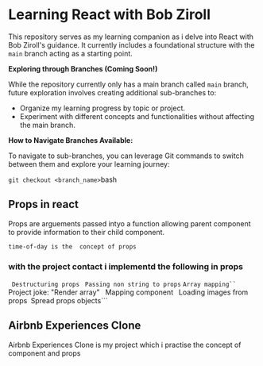 # Learning React with Bob Ziroll

This repository serves as my learning companion as i delve into React with Bob Ziroll's guidance. It currently includes a foundational structure with the `main` branch acting as a starting point.

**Exploring through Branches (Coming Soon!)**

While the repository currently only has a main branch called `main` branch, future exploration involves creating additional sub-branches to:

* Organize my learning progress by topic or project.
* Experiment with different concepts and functionalities without affecting the main branch.

**How to Navigate Branches Available:**

To navigate to sub-branches, you can leverage Git commands to switch between them and explore your learning journey:

``` git checkout <branch_name> ```bash

## Props in react
 
 Props are arguements passed intyo a function allowing parent component to provide information to their child component.

```time-of-day is the  concept of props```

### with the project contact i implementd the following in props
  ``` Destructuring props```
  ``` Passing non string to props```
  ``` Array mapping``
  ``` Project joke: "Render array"```
  ``` Mapping component```
  ``` Loading images from props```
  ```Spread props objects```


## Airbnb Experiences Clone
  Airbnb Experiences Clone is my project which i practise the concept of component and props
